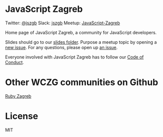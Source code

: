 # JavaScript Zagreb

Twitter: [@jszgb](https://twitter.com/jszgb)
Slack: [jszgb](https://jszgb-slack.herokuapp.com/)
Meetup: [JavaScript-Zagreb](http://www.meetup.com/JavaScript-Zagreb/)

Home page of JavaScript Zagreb, a community for JavaScript developers.

Slides should go to our [slides folder](https://github.com/jszgb/jszgb.github.io/blob/master/slides/slides.md).
Purpose a meetup topic by opening a [new issue](https://github.com/jszgb/jszgb.github.io/issues/new).
For any questions, please open up [an issue](https://github.com/jszgb/jszgb.github.io/issues/new).

Everyone involved with JavaScript Zagreb has to follow our [Code of Conduct](https://github.com/jszgb/jszgb.github.io/blob/master/CODE_OF_CONDUCT.md).

# Other WCZG communities on Github

[Ruby Zagreb](https://github.com/rubyzg)

# License

MIT
